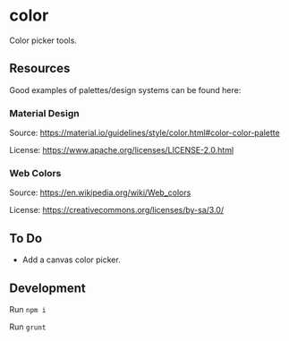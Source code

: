 # color

Color picker tools.

## Resources

Good examples of palettes/design systems can be found here:

### Material Design

Source: https://material.io/guidelines/style/color.html#color-color-palette

License: https://www.apache.org/licenses/LICENSE-2.0.html

### Web Colors

Source: https://en.wikipedia.org/wiki/Web_colors

License: https://creativecommons.org/licenses/by-sa/3.0/

## To Do

- Add a canvas color picker.

## Development

Run `npm i`

Run `grunt`